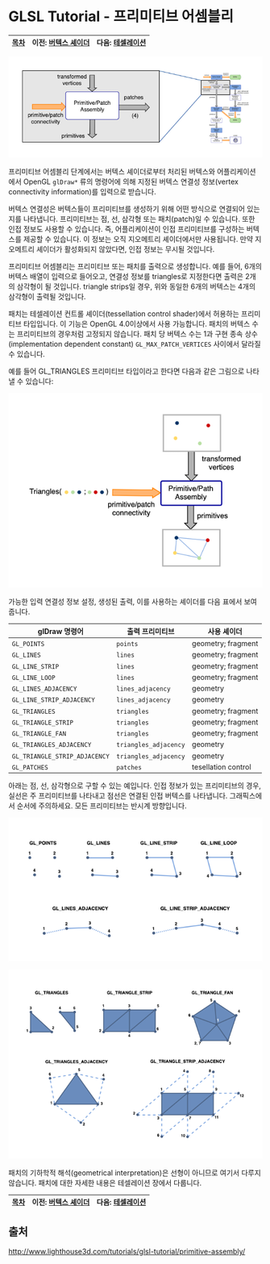 # GLSL Tutorial - 프리미티브 어셈블리

| [목차](../README.md) | 이전: [버텍스 셰이더](../02_vertex_shader/02_vertex_shader.md) | 다음: [테셀레이션](../04_tessellation/04_tessellation.md) |
| :------------------- | -------------------------------------------------------------: | --------------------------------------------------------: |

<p align="center"><img src="../images/03_primitive_assembly/03_primitive_assembly.png"></p>

프리미티브 어셈블리 단계에서는 버텍스 셰이더로부터 처리된 버텍스와 어플리케이션에서 OpenGL `glDraw*` 류의 명령어에 의해 지정된 버텍스 연결성 정보(vertex connectivity information)를 입력으로 받습니다.

버텍스 연결성은 버텍스들이 프리미티브를 생성하기 위해 어떤 방식으로 연결되어 있는지를 나타냅니다. 프리미티브는 점, 선, 삼각형 또는 패치(patch)일 수 있습니다. 또한 인접 정보도 사용할 수 있습니다. 즉, 어플리케이션이 인접 프리미티브를 구성하는 버텍스를 제공할 수 있습니다. 이 정보는 오직 지오메트리 셰이더에서만 사용됩니다. 만약 지오메트리 셰이더가 활성화되지 않았다면, 인접 정보는 무시될 것입니다.

프리미티브 어셈블리는 프리미티브 또는 패치를 출력으로 생성합니다. 예를 들어, 6개의 버텍스 배열이 입력으로 들어오고, 연결성 정보를 triangles로 지정한다면 출력은 2개의 삼각형이 될 것입니다. triangle strips일 경우, 위와 동일한 6개의 버텍스는 4개의 삼각형이 출력될 것입니다.

패치는 테셀레이션 컨트롤 셰이더(tessellation control shader)에서 허용하는 프리미티브 타입입니다. 이 기능은 OpenGL 4.0이상에서 사용 가능합니다. 패치의 버텍스 수는 프리미티브의 경우처럼 고정되지 않습니다. 패치 당 버텍스 수는 1과 구현 종속 상수(implementation dependent constant) `GL_MAX_PATCH_VERTICES` 사이에서 달라질 수 있습니다.

예를 들어 GL_TRIANGLES 프리미티브 타입이라고 한다면 다음과 같은 그림으로 나타낼 수 있습니다:

<p align="center"><img src="../images/03_primitive_assembly/03_primitive_assembly_2.png"></p>

가능한 입력 연결성 정보 설정, 생성된 출력, 이를 사용하는 셰이더를 다음 표에서 보여줍니다.

| glDraw 명령어                 | 출력 프리미티브       | 사용 셰이더         |
| ----------------------------- | --------------------- | ------------------- |
| `GL_POINTS`                   | `points`              | geometry; fragment  |
| `GL_LINES`                    | `lines`               | geometry; fragment  |
| `GL_LINE_STRIP`               | `lines`               | geometry; fragment  |
| `GL_LINE_LOOP`                | `lines`               | geometry; fragment  |
| `GL_LINES_ADJACENCY`          | `lines_adjacency`     | geometry            |
| `GL_LINE_STRIP_ADJACENCY`     | `lines_adjacency`     | geometry            |
| `GL_TRIANGLES`                | `triangles`           | geometry; fragment  |
| `GL_TRIANGLE_STRIP`           | `triangles`           | geometry; fragment  |
| `GL_TRIANGLE_FAN`             | `triangles`           | geometry; fragment  |
| `GL_TRIANGLES_ADJACENCY`      | `triangles_adjacency` | geometry            |
| `GL_TRIANGLE_STRIP_ADJACENCY` | `triangles_adjacency` | geometry            |
| `GL_PATCHES`                  | `patches`             | tesellation control |

아래는 점, 선, 삼각형으로 구할 수 있는 예입니다. 인접 정보가 있는 프리미티브의 경우, 실선은 주 프리미티브를 나타내고 점선은 연결된 인접 버텍스를 나타냅니다. 그래픽스에서 순서에 주의하세요. 모든 프리미티브는 반시계 방향입니다.

<p align="center"><img src="../images/03_primitive_assembly/03_primitive_assembly_3.png"></p>

<p align="center"><img src="../images/03_primitive_assembly/03_primitive_assembly_4.png"></p>

패치의 기하학적 해석(geometrical interpretation)은 선형이 아니므로 여기서 다루지 않습니다. 패치에 대한 자세한 내용은 테셀레이션 장에서 다룹니다.

| [목차](../README.md) | 이전: [버텍스 셰이더](../02_vertex_shader/02_vertex_shader.md) | 다음: [테셀레이션](../04_tessellation/04_tessellation.md) |
| :------------------- | -------------------------------------------------------------: | --------------------------------------------------------: |

## 출처

http://www.lighthouse3d.com/tutorials/glsl-tutorial/primitive-assembly/
